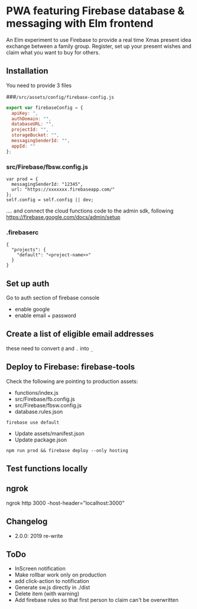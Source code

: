 # PWA featuring Firebase database & messaging with Elm frontend

An Elm experiment to use Firebase to provide a real time Xmas present idea exchange between a family group. Register, set up your present wishes and claim what you want to buy for others.

## Installation

You need to provide 3 files

###`/src/assets/config/firebase-config.js`

```js
export var firebaseConfig = {
  apiKey: ",
  authDomain: "",
  databaseURL: "",
  projectId: "",
  storageBucket: "",
  messagingSenderId: "",
  appId: ""
};
```

### src/Firebase/fbsw.config.js

```
var prod = {
  messagingSenderId: "12345",
  url: "https://xxxxxxx.firebaseapp.com/"
};
self.config = self.config || dev;
```

.... and connect the cloud functions code to the admin sdk, following https://firebase.google.com/docs/admin/setup

### .firebaserc

```
{
  "projects": {
    "default": "<project-name>>"
  }
}
```

## Set up auth

Go to auth section of firebase console

-   enable google
-   enable email + password

## Create a list of eligible email addresses

these need to convert `@` and `.` into `_`

## Deploy to Firebase: firebase-tools

Check the following are pointing to production assets:

-   functions/index.js
-   src/Firebase/fb.config.js
-   src/Firebase/fbsw.config.js
-   database.rules.json

`firebase use default`

-   Update assets/manifest.json
-   Update package.json

```
npm run prod && firebase deploy --only hosting
```

## Test functions locally

## ngrok

ngrok http 3000 -host-header="localhost:3000"

## Changelog

-   2.0.0: 2019 re-write

## ToDo

-   InScreen notification
-   Make rollbar work only on production
-   add click-action to notification
-   Generate sw.js directly in ./dist
-   Delete item (with warning)
-   Add firebase rules so that first person to claim can't be overwritten
